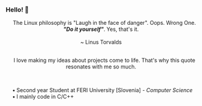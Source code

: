 ### Hello! 👋

<p align="center">
	&emsp; The Linux philosophy is "Laugh in the face of danger". Oops. Wrong One. <b><i>"Do it yourself"</i></b>. Yes, that's it.
    <br><br>~ Linus Torvalds<br><br>
</p>
<p align="center">&emsp; I love making my ideas about projects come to life. That's why this quote resonates with me so much.</p>
<br>
<p>
    	&emsp; <b>•</b> Second year Student at FERI University [Slovenia] <i>- Computer Science </i>
    	<br>
	&emsp; <b>•</b> I mainly code in C/C++
</p>
